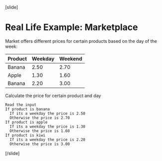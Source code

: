 [slide]
# Real Life Example: Marketplace
Market offers different prices for certain products based on the day of the week:

|Product|Weekday|Weekend|
|-------|-------|-------|
|Banana|2.50|2.70|
|Apple|1.30|1.60|
|Banana|2.20|3.00|

Calculate the price for certain product and day

```
Read the input 
If product is banana
  If its a weekday the price is 2.50
  Otherwise the price is 2.70
If product is apple
  If its a weekday the price is 1.30
  Otherwise the price is 1.60
If product is kiwi
  If its a weekday the price is 2.20
  Otherwise the price is 3.00
```
[/slide]